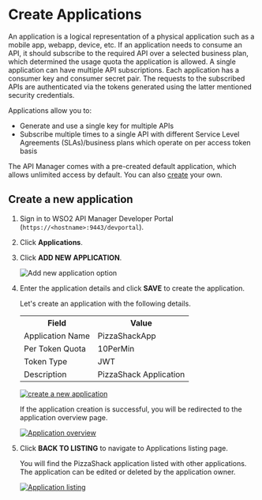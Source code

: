 # Create Applications

An application is a logical representation of a physical application such as a mobile app, webapp, device, etc. If an application needs to consume an API, it should subscribe to the required API over a selected business plan, which determined the usage quota the application is allowed. A single application can have multiple API subscriptions. Each application has a consumer key and consumer secret pair. The requests to the subscribed APIs are authenticated via the tokens generated using the latter mentioned security credentials. 

Applications allow you to:

-   Generate and use a single key for multiple APIs
-   Subscribe multiple times to a single API with different Service Level Agreements (SLAs)/business plans which 
operate on per access token basis



The API Manager comes with a pre-created default application, which allows unlimited access by default. You can also [create](#create-a-new-applications) your own.

## Create a new application

1.  Sign in to WSO2 API Manager Developer Portal (`https://<hostname>:9443/devportal`).

2.  Click **Applications**.

3.  Click **ADD NEW APPLICATION**.

    ![Add new application option]({{base_path}}/assets/img/Learn/add-new-application-option.png)   

4.  Enter the application details and click **SAVE** to create the application.
   
       Let's create an application with the following details.
   
     <html>
        <table>
        <th>Field</th><th>Value</th>
        <tr><td>Application Name</td><td>PizzaShackApp</td></tr>
        <tr><td>Per Token Quota</td><td>10PerMin</td></tr>
        <tr><td>Token Type</td><td>JWT</td></tr>
        <tr><td>Description</td><td>PizzaShack Application</td></tr>
        </table>
     </html>

        
       [![create a new application]({{base_path}}/assets/img/Learn/create-new-application.png)]({{base_path}}/assets/img/Learn/create-new-application.png)
      
       If the application creation is successful, you will be redirected to the application overview page.

       [![Application overview]({{base_path}}/assets/img/Learn/application-overview.png)]({{base_path}}/assets/img/Learn/application-overview.png)
    
5.  Click **BACK TO LISTING** to navigate to Applications listing page.
    
    You will find the PizzaShack application listed with other applications. The application can be edited or deleted by the application owner.

    [![Application listing]({{base_path}}/assets/img/Learn/applications-listing.png)]({{base_path}}/assets/img/Learn/applications-listing.png)

    
